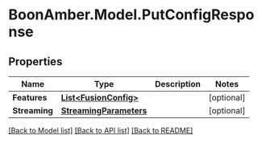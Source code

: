 # BoonAmber.Model.PutConfigResponse

## Properties

Name | Type | Description | Notes
------------ | ------------- | ------------- | -------------
**Features** | [**List&lt;FusionConfig&gt;**](FusionConfig.md) |  | [optional] 
**Streaming** | [**StreamingParameters**](StreamingParameters.md) |  | [optional] 

[[Back to Model list]](../README.md#documentation-for-models) [[Back to API list]](../README.md#documentation-for-api-endpoints) [[Back to README]](../README.md)

